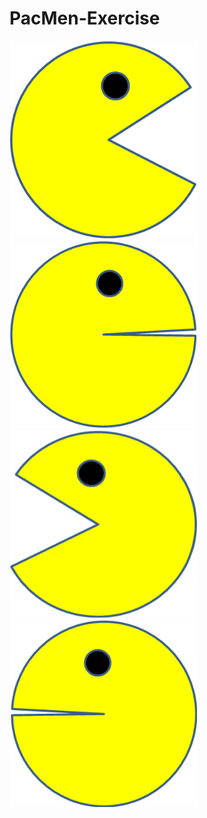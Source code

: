 # PacMen-Exercise


<img src= "PacMan1.png" width='300'/>
<img src= "PacMan2.png" width='300'/>
<img src= "PacMan3.png" width='300'/>
<img src= "PacMan4.png" width='300'/>
